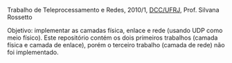 Trabalho de Teleprocessamento e Redes, 2010/1, [DCC/UFRJ][1], Prof. Silvana Rossetto

Objetivo: implementar as camadas física, enlace e rede (usando UDP como meio físico). Este repositório contém os dois primeiros trabalhos (camada física e camada de enlace), porém o terceiro trabalho (camada de rede) não foi implementado.

[1]: https://dcc.ufrj.br/
